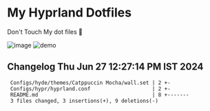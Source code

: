# My Hyprland Dotfiles
  Don't Touch My dot files 🙂
 

  ![image](https://github.com/ALEX5402/dotfiles/assets/76860596/2fbe6020-4d76-4cf7-b052-58ff43cda405)
  ![demo](https://github.com/ALEX5402/dotfiles/assets/76860596/ff68bba7-e8da-49d3-a716-3ed3d73cfc25)

 
## Changelog Thu Jun 27 12:27:14 PM IST 2024
```
 Configs/hyde/themes/Catppuccin Mocha/wall.set | 2 +-
 Configs/hypr/hyprland.conf                    | 2 +-
 README.md                                     | 8 +-------
 3 files changed, 3 insertions(+), 9 deletions(-)
```
 
